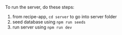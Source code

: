 To run the server, do these steps:
1. from recipe-app, `cd server` to go into server folder
2. seed database using `npm run seeds`
3. run server using `npm run dev`